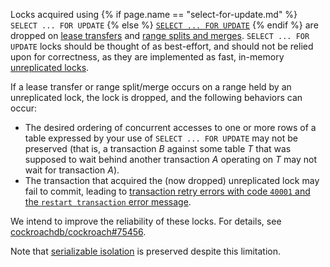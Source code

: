 Locks acquired using {% if page.name == "select-for-update.md" %} `SELECT ... FOR UPDATE` {% else %} [`SELECT ... FOR UPDATE`](select-for-update.html) {% endif %} are dropped on [lease transfers](architecture/replication-layer.html#epoch-based-leases-table-data) and [range splits and merges](architecture/distribution-layer.html#range-merges). `SELECT ... FOR UPDATE` locks should be thought of as best-effort, and should not be relied upon for correctness, as they are implemented as fast, in-memory [unreplicated locks](architecture/transaction-layer.html#unreplicated-locks).

If a lease transfer or range split/merge occurs on a range held by an unreplicated lock, the lock is dropped, and the following behaviors can occur:

- The desired ordering of concurrent accesses to one or more rows of a table expressed by your use of `SELECT ... FOR UPDATE` may not be preserved (that is, a transaction _B_ against some table _T_ that was supposed to wait behind another transaction _A_ operating on _T_ may not wait for transaction _A_).
- The transaction that acquired the (now dropped) unreplicated lock may fail to commit, leading to [transaction retry errors with code `40001` and the `restart transaction` error message](common-errors.html#restart-transaction).

We intend to improve the reliability of these locks. For details, see [cockroachdb/cockroach#75456](https://github.com/cockroachdb/cockroach/issues/75456).

Note that [serializable isolation](transactions.html#serializable-isolation) is preserved despite this limitation.
